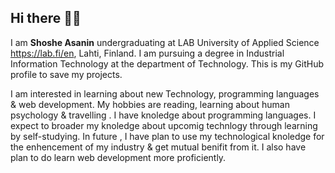 ## Hi there :raising_hand_woman:

I am **Shoshe Asanin** undergraduating at LAB University of Applied Science https://lab.fi/en, Lahti, Finland. I am pursuing a degree in Industrial Information Technology at the department of Technology. This is my GitHub profile to save my projects.

I am interested in learning about new Technology, programming languages & web development.
My hobbies are reading, learning about human psychology & travelling .
I have knoledge about programming languages.
I expect to broader my knoledge about upcomig technlogy through learning by self-studying.
In future , I have plan to use my technological knoledge for the enhencement of my industry & get mutual benifit from it. I also have plan to do learn web development more proficiently.





